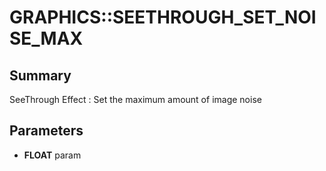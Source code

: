 # GRAPHICS::SEETHROUGH_SET_NOISE_MAX

## Summary
SeeThrough Effect : Set the maximum amount of image noise

## Parameters
* **FLOAT** param